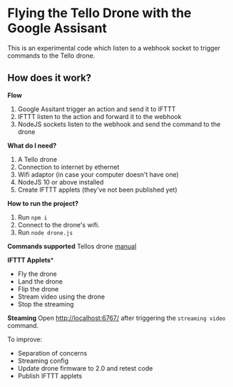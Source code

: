 # Flying the Tello Drone with the Google Assisant
This is an experimental code which listen to a webhook socket to trigger commands to the Tello drone. 

## How does it work?
 
**Flow**
1. Google Assitant trigger an action and send it to IFTTT
2. IFTTT listen to the action and forward it to the webhook
3. NodeJS sockets listen to the webhook and send the command to the drone

**What do I need?**
1. A Tello drone
2. Connection to internet by ethernet
3. Wifi adaptor (in case your computer doesn't have one)
4. NodeJS 10 or above installed
5. Create IFTTT applets (they've not been published yet)

**How to run the project?**
1. Run `npm i` 
2. Connect to the drone's wifi.
3. Run `node drone.js`

**Commands supported**
Tellos drone [manual](https://terra-1-g.djicdn.com/2d4dce68897a46b19fc717f3576b7c6a/Tello%20%E7%BC%96%E7%A8%8B%E7%9B%B8%E5%85%B3/For%20Tello/Tello%20SDK%20Documentation%20EN_1.3_1122.pdf)

**IFTTT Applets***
- Fly the drone
- Land the drone
- Flip the drone
- Stream video using the drone
- Stop the streaming

**Steaming**
Open [http://localhost:6767/](http://localhost:6767/) after triggering the `streaming video` command.


To improve:
- Separation of concerns
- Streaming config
- Update drone firmware to 2.0 and retest code
- Publish IFTTT applets